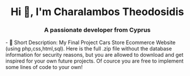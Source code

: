 <h1 align="center">Hi 👋, I'm Charalambos Theodosidis</h1>
<h3 align="center">A passionate developer from Cyprus</h3>
 - 🎯 Short Description: 
 My Final Project Cars Store Ecommerce Website (using php,css,html,sql). Here is the full .zip file without the database information for security reasons, but you are allowed to download and get inspired for your 
 own future projects. Of cource you are free to implement some lines of code to your own! 
